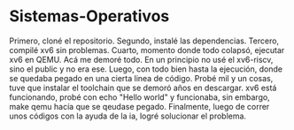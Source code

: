 # Sistemas-Operativos

Primero, cloné el repositorio.
Segundo, instalé las dependencias.
Tercero, compilé xv6 sin problemas.
Cuarto, momento donde todo colapsó, ejecutar xv6 en QEMU.
Acá me demoré todo. En un principio no usé el xv6-riscv, sino el public y no era ese. Luego, con todo bien hasta la ejecución, donde se quedaba pegado en una cierta linea de código. Probé mil y un cosas, tuve que instalar el toolchain que se demoró años en descargar.
xv6 está funcionando, probé con echo "Hello world" y funcionaba, sin embargo, make qemu hacía que se qeudase pegado. Finalmente, luego de correr unos códigos con la ayuda de la ia, logré solucionar el problema.

